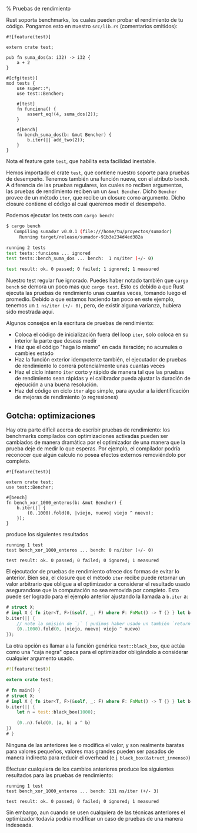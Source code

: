 % Pruebas de rendimiento

Rust soporta benchmarks, los cuales pueden probar el rendimiento de tu código. Pongamos esto en nuestro `src/lib.rs` (comentarios omitidos):

```rust,ignore
#![feature(test)]

extern crate test;

pub fn suma_dos(a: i32) -> i32 {
    a + 2
}

#[cfg(test)]
mod tests {
    use super::*;
    use test::Bencher;

    #[test]
    fn funciona() {
        assert_eq!(4, suma_dos(2));
    }

    #[bench]
    fn bench_suma_dos(b: &mut Bencher) {
        b.iter(|| add_two(2));
    }
}
```

Nota el feature gate `test`, que habilita esta facilidad inestable.

Hemos importado el crate `test`, que contiene nuestro soporte para pruebas de desempeño. Tenemos también una función nueva, con el atributo `bench`. A diferencia de las pruebas regulares, los cuales no reciben argumentos, las pruebas de rendimiento reciben un un `&mut Bencher`. Dicho `Bencher` provee de un método `iter`, que recibe un closure como argumento. Dicho closure contiene el código al cual queremos medir el desempeño.

Podemos ejecutar los tests con `cargo bench`:

```bash
$ cargo bench
   Compiling sumador v0.0.1 (file:///home/tu/proyectos/sumador)
     Running target/release/sumador-91b3e234d4ed382a

running 2 tests
test tests::funciona ... ignored
test tests::bench_suma_dos ... bench:  1 ns/iter (+/- 0)

test result: ok. 0 passed; 0 failed; 1 ignored; 1 measured
```

Nuestro test regular fue ignorado. Puedes haber notado también que `cargo bench` se demora un poco mas que `cargo test`. Esto es debido a que Rust ejecuta las pruebas de rendimiento unas cuantas veces, tomando luego el promedio. Debido a que estamos haciendo tan poco en este ejemplo, tenemos un `1 ns/iter (+/- 0)`, pero, de existir alguna varianza, hubiera sido mostrada aquí.

Algunos consejos en la escritura de pruebas de rendimiento:

* Coloca el código de inicialización fuera del loop `iter`, solo coloca en su interior la parte que deseas medir
* Haz que el código "haga lo mismo" en cada iteración; no acumules o cambies estado
* Haz la función exterior idempotente también, el ejecutador de pruebas de rendimiento lo correrá potencialmente unas cuantas veces
* Haz el ciclo interno `iter` corto y rápido de manera tal que las pruebas de rendimiento sean rápidas y el calibrador pueda ajustar la duración de ejecución a una buena resolución.
* Haz del código en ciclo `iter` algo simple, para ayudar a la identificación de mejoras de rendimiento (o regresiones)

## Gotcha: optimizaciones

Hay otra parte difícil acerca de escribir pruebas de rendimiento: los benchmarks compilados con optimizaciones activadas pueden ser cambiados de manera dramática por el optimizador de una manera que la prueba deje de medir lo que esperas. Por ejemplo, el compilador podría reconocer que algún calculo no posea efectos externos removiéndolo por completo.

```rust,ignore
#![feature(test)]

extern crate test;
use test::Bencher;

#[bench]
fn bench_xor_1000_enteros(b: &mut Bencher) {
    b.iter(|| {
        (0..1000).fold(0, |viejo, nuevo| viejo ^ nuevo);
    });
}
```

produce los siguientes resultados

```text
running 1 test
test bench_xor_1000_enteros ... bench: 0 ns/iter (+/- 0)

test result: ok. 0 passed; 0 failed; 0 ignored; 1 measured
```

El ejecutador de pruebas de rendimiento ofrece dos formas de evitar lo anterior. Bien sea, el closure que el método `iter` recibe puede retornar un valor arbitrario que obligue a el optimizador a considerar el resultado usado asegurandose que la computación no sea removida por completo. Esto puede ser logrado para el ejemplo anterior ajustando la llamada a `b.iter` a:

```rust
# struct X;
# impl X { fn iter<T, F>(&self, _: F) where F: FnMut() -> T {} } let b = X;
b.iter(|| {
    // note la omisión de `;` ( pudimos haber usado un también `return` explicito).
    (0..1000).fold(0, |viejo, nuevo| viejo ^ nuevo)
});
```

La otra opción es llamar a la función genérica `test::black_box`, que actúa como una "caja negra" opaca para el optimizador obligándolo a considerar cualquier argumento usado.

```rust
#![feature(test)]

extern crate test;

# fn main() {
# struct X;
# impl X { fn iter<T, F>(&self, _: F) where F: FnMut() -> T {} } let b = X;
b.iter(|| {
    let n = test::black_box(1000);

    (0..n).fold(0, |a, b| a ^ b)
})
# }
```

Ninguna de las anteriores lee o modifica el valor, y son realmente baratas para valores pequeños, valores mas grandes pueden ser pasados de manera indirecta para reducir el overhead (e.j. `black_box(&struct_inmenso)`)

Efectuar cualquiera de los cambios anteriores produce los siguientes resultados para las pruebas de rendimiento:


```text
running 1 test
test bench_xor_1000_enteros ... bench: 131 ns/iter (+/- 3)

test result: ok. 0 passed; 0 failed; 0 ignored; 1 measured
```

Sin embargo, aun cuando se usen cualquiera de las técnicas anteriores el optimizador todavía podría modificar un caso de pruebas de una manera indeseada.